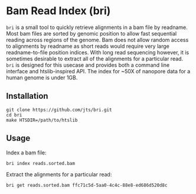 # Bam Read Index (bri)

`bri` is a small tool to quickly retrieve alignments in a bam file by readname. Most bam files are sorted by genomic position to allow fast sequential reading across regions of the genome. Bam does not allow random access to alignments by readname as short reads  would require very large readname-to-file position indices. With long read sequencing however, it is sometimes desirable to extract all of the alignments for a particular read. `bri` is designed for this usecase and provides both a command line interface and htslib-inspired API. The index for ~50X of nanopore data for a human genome is under 1GB.

## Installation

```
git clone https://github.com/jts/bri.git
cd bri
make HTSDIR=/path/to/htslib
```

## Usage

Index a bam file:

```
bri index reads.sorted.bam
```

Extract the alignments for a particular read:

```
bri get reads.sorted.bam ffc71c5d-5aa0-4c4c-88e8-ed686d520d8c
```


